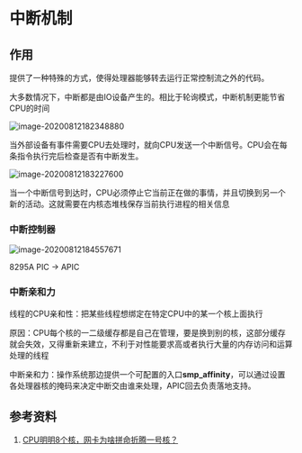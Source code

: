 # 中断机制

## 作用

提供了一种特殊的方式，使得处理器能够转去运行正常控制流之外的代码。

大多数情况下，中断都是由IO设备产生的。相比于轮询模式，中断机制更能节省CPU的时间

![image-20200812182348880](http://java-guide.oss-cn-hangzhou.aliyuncs.com/typora/20200812182352-285475.png)

当外部设备有事件需要CPU去处理时，就向CPU发送一个中断信号。CPU会在每条指令执行完后检查是否有中断发生。

![image-20200812183227600](http://java-guide.oss-cn-hangzhou.aliyuncs.com/typora/20200812183246-884692.png)

当一个中断信号到达时，CPU必须停止它当前正在做的事情，并且切换到另一个新的活动。这就需要在内核态堆栈保存当前执行进程的相关信息

### 中断控制器

![image-20200812184557671](http://java-guide.oss-cn-hangzhou.aliyuncs.com/typora/20200812184601-969218.png)

8295A PIC -> APIC

### 中断亲和力

线程的CPU亲和性：把某些线程想绑定在特定CPU中的某一个核上面执行

原因：CPU每个核的一二级缓存都是自己在管理，要是换到别的核，这部分缓存就会失效，又得重新来建立，不利于对性能要求高或者执行大量的内存访问和运算处理的线程

中断亲和力：操作系统那边提供一个可配置的入口**smp_affinity**，可以通过设置各处理器核的掩码来决定中断交由谁来处理，APIC回去负责落地支持。

## 参考资料

1. [CPU明明8个核，网卡为啥拼命折腾一号核？](https://mp.weixin.qq.com/s?__biz=MzU1Nzg4NjgyMw==&mid=2247486254&idx=2&sn=f70a460d4d14146574a552ed8523ca03&chksm=fc2fb726cb583e307ecbc94b34d88ea101a6a56c81ea6b647e5416296ba40926201abd5e7382&scene=126&sessionid=1596852941&key=57d3021cc8644849e479e35f69b7ec4d84586732b03411b0eef9b3eb8971def334d619f5512b6a533f160f9e7a1311321dd5713a9c996307e1800e0676dd927d2773bd4f7ede20bd77efe67a5f4d4a8f&ascene=1&uin=MTc2MTEzMDI3NA%3D%3D&devicetype=Windows+10+x64&version=62090529&lang=zh_CN&exportkey=ATD5ev061xzkYRTf4WApds0%3D&pass_ticket=EIrCtPwLUfBApsJ9oXF8haIQVYKPHhyeVKLFOstuU0kygdMlijQelKXkpOZcSGOb)